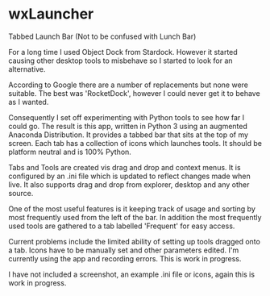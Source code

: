 # wxLauncher
Tabbed Launch Bar (Not to be confused with Lunch Bar)

For a long time I used Object Dock from Stardock. However it started causing other desktop tools to misbehave so I started to look for an alternative. 

According to Google there are a number of replacements but none were suitable. The best was 'RocketDock', however I could never get it to behave as I wanted.

Consequently I set off experimenting with Python tools to see how far I could go. The result is this app, written in Python 3 using an augmented Anaconda Distribution. It provides a tabbed bar that sits at the top of my screen. Each tab has a collection of icons which launches tools. It should be platform neutral and is 100% Python.

Tabs and Tools are created vis drag and drop and context menus. It is configured by an .ini file which is updated to reflect changes made when live. It also supports drag and drop from explorer, desktop and any other source.

One of the most useful features is it keeping track of usage and sorting by most frequently used from the left of the bar. In addition the most frequently used tools are gathered to a tab labelled 'Frequent' for easy access.

Current problems include the limited ability of setting up tools dragged onto a tab. Icons have to be manually set and other parameters edited. I'm currently using the app and recording errors. This is work in progress.

I have not included a screenshot, an example .ini file or icons, again this is work in progress.
